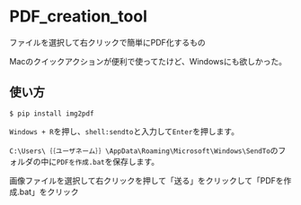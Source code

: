 # PDF_creation_tool
ファイルを選択して右クリックで簡単にPDF化するもの

Macのクイックアクションが便利で使ってたけど、Windowsにも欲しかった。

## 使い方

`$ pip install img2pdf`

`Windows + R`を押し、`shell:sendto`と入力して`Enter`を押します。

`C:\Users\｛｛ユーザネーム｝｝\AppData\Roaming\Microsoft\Windows\SendTo`のフォルダの中に`PDFを作成.bat`を保存します。

画像ファイルを選択して右クリックを押して「送る」をクリックして「PDFを作成.bat」をクリック
